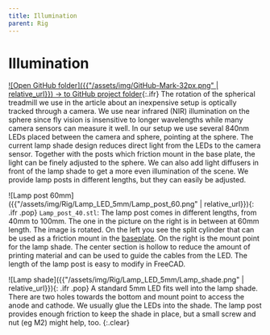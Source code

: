 ```yaml
---
title: Illumination
parent: Rig
---
```


# Illumination

[![Open GitHub folder]({{"/assets/img/GitHub-Mark-32px.png" | relative_url}}) → to GitHub project folder](https://github.com/reiserlab/Component-Design/tree/main/Rig/Lamp_LED_5mm){:.ifr}
The rotation of the spherical treadmill we use in the article about an inexpensive setup is optically tracked through a camera. We use near infrared (NIR) illumination on the sphere since fly vision is insensitive to longer wavelengths while many camera sensors can measure it well. In our setup we use several 840nm LEDs placed between the camera and sphere, pointing at the sphere. The current lamp shade design reduces direct light from the LEDs to the camera sensor. Together with the posts which friction mount in the base plate, the light can be finely adjusted to the sphere. We can also add light diffusers in front of the lamp shade to get a more even illumination of the scene. We provide lamp posts in different lengths, but they can easily be adjusted.

![Lamp post 60mm]({{"/assets/img/Rig/Lamp_LED_5mm/Lamp_post_60.png" | relative_url}}){: .ifr .pop}
`Lamp_post_40.stl`: The lamp post comes in different lengths, from 40mm to 100mm. The one in the picture on the right is in between at 60mm length. The image is rotated. On the left you see the split cylinder that can be used as a friction mount in the [baseplate](../../Extra/Baseplate/Baseplate.html). On the right is the mount point for the lamp shade. The center section is hollow to reduce the amount of printing material and can be used to guide the cables from the LED. The length of the lamp post is easy to modify in FreeCAD.

![Lamp shade]({{"/assets/img/Rig/Lamp_LED_5mm/Lamp_shade.png" | relative_url}}){: .ifr .pop}
A standard 5mm LED fits well into the lamp shade. There are two holes towards the bottom and mount point to access the anode and cathode. We usually glue the LEDs into the shade. The lamp post provides enough friction to keep the shade in place, but a small screw and nut (eg M2) might help, too.
{:.clear}